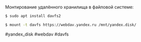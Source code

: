 Монтирование удалённого хранилища в файловой системе:

```bash
$ sudo apt install davfs2
```

```bash
$ mount -t davfs https://webdav.yandex.ru /mnt/yandex.disk/
```

#yandex_disk #webdav #davfs
